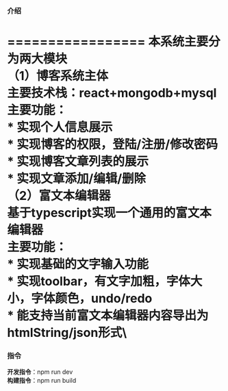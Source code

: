 ### 介绍
=================
本系统主要分为两大模块 \
（1）博客系统主体\
    主要技术栈：react+mongodb+mysql\
    主要功能：\
            * 实现个人信息展示\
            * 实现博客的权限，登陆/注册/修改密码\
            * 实现博客文章列表的展示\
            * 实现文章添加/编辑/删除\
（2）富文本编辑器\
    基于typescript实现一个通用的富文本编辑器\
    主要功能：\
            * 实现基础的文字输入功能\
            * 实现toolbar，有文字加粗，字体大小，字体颜色，undo/redo\
            * 能支持当前富文本编辑器内容导出为htmlString/json形式\
=================
### 指令
**开发指令**：npm run dev \
**构建指令**：npm run build
